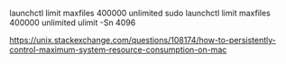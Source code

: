 launchctl limit maxfiles 400000 unlimited
sudo launchctl limit maxfiles 400000 unlimited
ulimit -Sn 4096  

https://unix.stackexchange.com/questions/108174/how-to-persistently-control-maximum-system-resource-consumption-on-mac